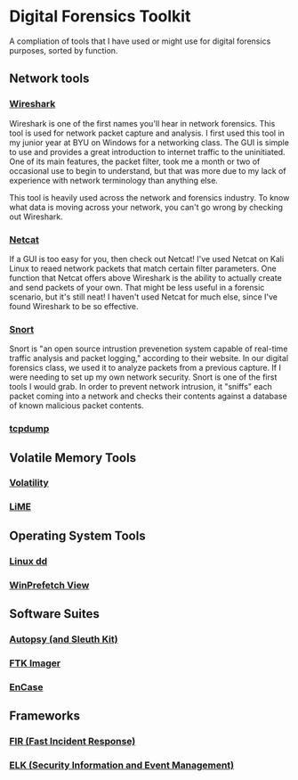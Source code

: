 # Digital Forensics Toolkit

A compliation of tools that I have used or might use for digital forensics purposes, sorted by function.

## Network tools

### [Wireshark](https://www.wireshark.org/)

Wireshark is one of the first names you'll hear in network forensics. This tool is used for network packet capture and analysis. I first used this tool in my junior year at BYU on Windows for a networking class. The GUI is simple to use and provides a great introduction to internet traffic to the uninitiated. One of its main features, the packet filter, took me a month or two of occasional use to begin to understand, but that was more due to my lack of experience with network terminology than anything else.

This tool is heavily used across the network and forensics industry. To know what data is moving across your network, you can't go wrong by checking out Wireshark.

### [Netcat](http://netcat.sourceforge.net/)

If a GUI is too easy for you, then check out Netcat! I've used Netcat on Kali Linux to reaed network packets that match certain filter parameters. One function that Netcat offers above Wireshark is the ability to actually create and send packets of your own. That might be less useful in a forensic scenario, but it's still neat! I haven't used Netcat for much else, since I've found Wireshark to be so effective.

### [Snort](https://www.snort.org/)

Snort is "an open source intrustion prevenetion system capable of real-time traffic analysis and packet logging," according to their website. In our digital forensics class, we used it to analyze packets from a previous capture. If I were needing to set up my own network security. Snort is one of the first tools I would grab. In order to prevent network intrusion, it "sniffs" each packet coming into a network and checks their contents against a database of known malicious packet contents.

### [tcpdump](https://www.tcpdump.org/)

## Volatile Memory Tools

### [Volatility](https://www.volatilityfoundation.org/)

### [LiME](https://github.com/504ensicsLabs/LiME)

## Operating System Tools

### [Linux dd](https://www.linuxnix.com/what-you-should-know-about-linux-dd-command/)

### [WinPrefetch View](https://www.nirsoft.net/utils/win_prefetch_view.html)

## Software Suites

### [Autopsy (and Sleuth Kit)](https://www.sleuthkit.org/autopsy/)

### [FTK Imager](https://accessdata.com/products-services/forensic-toolkit-ftk)

### [EnCase](https://www.guidancesoftware.com/encase-forensic)

## Frameworks

### [FIR (Fast Incident Response)](https://github.com/certsocietegenerale/FIR)

### [ELK (Security Information and Event Management)](https://www.elastic.co/elk-stack)
